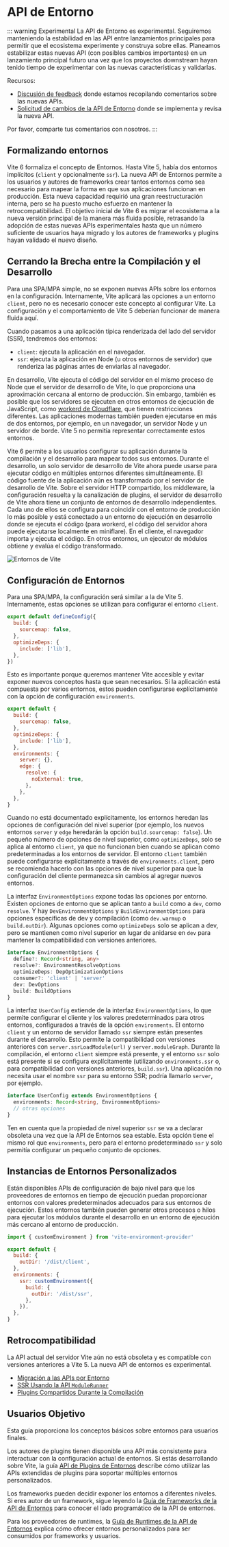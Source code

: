# API de Entorno

::: warning Experimental
La API de Entorno es experimental. Seguiremos manteniendo la estabilidad en las API entre lanzamientos principales para permitir que el ecosistema experimente y construya sobre ellas. Planeamos estabilizar estas nuevas API (con posibles cambios importantes) en un lanzamiento principal futuro una vez que los proyectos downstream hayan tenido tiempo de experimentar con las nuevas características y validarlas.

Recursos:

- [Discusión de feedback](https://github.com/vitejs/vite/discussions/16358) donde estamos recopilando comentarios sobre las nuevas APIs.
- [Solicitud de cambios de la API de Entorno](https://github.com/vitejs/vite/pull/16471) donde se implementa y revisa la nueva API.

Por favor, comparte tus comentarios con nosotros.
:::

## Formalizando entornos

Vite 6 formaliza el concepto de Entornos. Hasta Vite 5, había dos entornos implícitos (`client` y opcionalmente `ssr`). La nueva API de Entornos permite a los usuarios y autores de frameworks crear tantos entornos como sea necesario para mapear la forma en que sus aplicaciones funcionan en producción. Esta nueva capacidad requirió una gran reestructuración interna, pero se ha puesto mucho esfuerzo en mantener la retrocompatibilidad. El objetivo inicial de Vite 6 es migrar el ecosistema a la nueva versión principal de la manera más fluida posible, retrasando la adopción de estas nuevas APIs experimentales hasta que un número suficiente de usuarios haya migrado y los autores de frameworks y plugins hayan validado el nuevo diseño.

## Cerrando la Brecha entre la Compilación y el Desarrollo

Para una SPA/MPA simple, no se exponen nuevas APIs sobre los entornos en la configuración. Internamente, Vite aplicará las opciones a un entorno `client`, pero no es necesario conocer este concepto al configurar Vite. La configuración y el comportamiento de Vite 5 deberían funcionar de manera fluida aquí.

Cuando pasamos a una aplicación típica renderizada del lado del servidor (SSR), tendremos dos entornos:

- `client`: ejecuta la aplicación en el navegador.
- `ssr`: ejecuta la aplicación en Node (u otros entornos de servidor) que renderiza las páginas antes de enviarlas al navegador.

En desarrollo, Vite ejecuta el código del servidor en el mismo proceso de Node que el servidor de desarrollo de Vite, lo que proporciona una aproximación cercana al entorno de producción. Sin embargo, también es posible que los servidores se ejecuten en otros entornos de ejecución de JavaScript, como [workerd de Cloudflare](https://github.com/cloudflare/workerd), que tienen restricciones diferentes. Las aplicaciones modernas también pueden ejecutarse en más de dos entornos, por ejemplo, en un navegador, un servidor Node y un servidor de borde. Vite 5 no permitía representar correctamente estos entornos.

Vite 6 permite a los usuarios configurar su aplicación durante la compilación y el desarrollo para mapear todos sus entornos. Durante el desarrollo, un solo servidor de desarrollo de Vite ahora puede usarse para ejecutar código en múltiples entornos diferentes simultáneamente. El código fuente de la aplicación aún es transformado por el servidor de desarrollo de Vite. Sobre el servidor HTTP compartido, los middleware, la configuración resuelta y la canalización de plugins, el servidor de desarrollo de Vite ahora tiene un conjunto de entornos de desarrollo independientes. Cada uno de ellos se configura para coincidir con el entorno de producción lo más posible y está conectado a un entorno de ejecución en desarrollo donde se ejecuta el código (para workerd, el código del servidor ahora puede ejecutarse localmente en miniflare). En el cliente, el navegador importa y ejecuta el código. En otros entornos, un ejecutor de módulos obtiene y evalúa el código transformado.

![Entornos de Vite](../images/vite-environments.svg)

## Configuración de Entornos

Para una SPA/MPA, la configuración será similar a la de Vite 5. Internamente, estas opciones se utilizan para configurar el entorno `client`.

```js
export default defineConfig({
  build: {
    sourcemap: false,
  },
  optimizeDeps: {
    include: ['lib'],
  },
})
```

Esto es importante porque queremos mantener Vite accesible y evitar exponer nuevos conceptos hasta que sean necesarios. Si la aplicación está compuesta por varios entornos, estos pueden configurarse explícitamente con la opción de configuración `environments`.

```js
export default {
  build: {
    sourcemap: false,
  },
  optimizeDeps: {
    include: ['lib'],
  },
  environments: {
    server: {},
    edge: {
      resolve: {
        noExternal: true,
      },
    },
  },
}
```

Cuando no está documentado explícitamente, los entornos heredan las opciones de configuración del nivel superior (por ejemplo, los nuevos entornos `server` y `edge` heredarán la opción `build.sourcemap: false`). Un pequeño número de opciones de nivel superior, como `optimizeDeps`, solo se aplica al entorno `client`, ya que no funcionan bien cuando se aplican como predeterminadas a los entornos de servidor. El entorno `client` también puede configurarse explícitamente a través de `environments.client`, pero se recomienda hacerlo con las opciones de nivel superior para que la configuración del cliente permanezca sin cambios al agregar nuevos entornos.

La interfaz `EnvironmentOptions` expone todas las opciones por entorno. Existen opciones de entorno que se aplican tanto a `build` como a `dev`, como `resolve`. Y hay `DevEnvironmentOptions` y `BuildEnvironmentOptions` para opciones específicas de dev y compilación (como `dev.warmup` o `build.outDir`). Algunas opciones como `optimizeDeps` solo se aplican a dev, pero se mantienen como nivel superior en lugar de anidarse en `dev` para mantener la compatibilidad con versiones anteriores.

```ts
interface EnvironmentOptions {
  define?: Record<string, any>
  resolve?: EnvironmentResolveOptions
  optimizeDeps: DepOptimizationOptions
  consumer?: 'client' | 'server'
  dev: DevOptions
  build: BuildOptions
}
```

La interfaz `UserConfig` extiende de la interfaz `EnvironmentOptions`, lo que permite configurar el cliente y los valores predeterminados para otros entornos, configurados a través de la opción `environments`. El entorno `client` y un entorno de servidor llamado `ssr` siempre están presentes durante el desarrollo. Esto permite la compatibilidad con versiones anteriores con `server.ssrLoadModule(url)` y `server.moduleGraph`. Durante la compilación, el entorno `client` siempre está presente, y el entorno `ssr` solo está presente si se configura explícitamente (utilizando `environments.ssr` o, para compatibilidad con versiones anteriores, `build.ssr`). Una aplicación no necesita usar el nombre `ssr` para su entorno SSR; podría llamarlo `server`, por ejemplo.

```ts
interface UserConfig extends EnvironmentOptions {
  environments: Record<string, EnvironmentOptions>
  // otras opciones
}
```

Ten en cuenta que la propiedad de nivel superior `ssr` se va a declarar obsoleta una vez que la API de Entornos sea estable. Esta opción tiene el mismo rol que `environments`, pero para el entorno predeterminado `ssr` y solo permitía configurar un pequeño conjunto de opciones.

## Instancias de Entornos Personalizados

Están disponibles APIs de configuración de bajo nivel para que los proveedores de entornos en tiempo de ejecución puedan proporcionar entornos con valores predeterminados adecuados para sus entornos de ejecución. Estos entornos también pueden generar otros procesos o hilos para ejecutar los módulos durante el desarrollo en un entorno de ejecución más cercano al entorno de producción.

```js
import { customEnvironment } from 'vite-environment-provider'

export default {
  build: {
    outDir: '/dist/client',
  },
  environments: {
    ssr: customEnvironment({
      build: {
        outDir: '/dist/ssr',
      },
    }),
  },
}
```

## Retrocompatibilidad

La API actual del servidor Vite aún no está obsoleta y es compatible con versiones anteriores a Vite 5. La nueva API de entornos es experimental.

- [Migración a las APIs por Entorno](/changes/per-environment-apis)
- [SSR Usando la API `ModuleRunner`](/changes/ssr-using-modulerunner)
- [Plugins Compartidos Durante la Compilación](/changes/shared-plugins-during-build)

## Usuarios Objetivo

Esta guía proporciona los conceptos básicos sobre entornos para usuarios finales.

Los autores de plugins tienen disponible una API más consistente para interactuar con la configuración actual de entornos. Si estás desarrollando sobre Vite, la guía [API de Plugins de Entornos](./api-environment-plugins.md) describe cómo utilizar las APIs extendidas de plugins para soportar múltiples entornos personalizados.

Los frameworks pueden decidir exponer los entornos a diferentes niveles. Si eres autor de un framework, sigue leyendo la [Guía de Frameworks de la API de Entornos](./api-environment-frameworks) para conocer el lado programático de la API de entornos.

Para los proveedores de runtimes, la [Guía de Runtimes de la API de Entornos](./api-environment-runtimes.md) explica cómo ofrecer entornos personalizados para ser consumidos por frameworks y usuarios.

